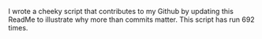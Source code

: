 I wrote a cheeky script that contributes to my Github by updating this ReadMe to illustrate why more than commits matter. This script has run 692 times.